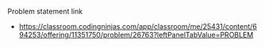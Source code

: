 Problem statement link

- https://classroom.codingninjas.com/app/classroom/me/25431/content/694253/offering/11351750/problem/26763?leftPanelTabValue=PROBLEM
